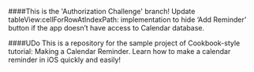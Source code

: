 ####This is the 'Authorization Challenge' branch!
Update tableView:cellForRowAtIndexPath: implementation to hide ‘Add Reminder’ button if the app doesn’t have access to Calendar database.

####UDo
This is a repository for the sample project of Cookbook-style tutorial: Making a Calendar Reminder. Learn how to make a calendar reminder in iOS quickly and easily!